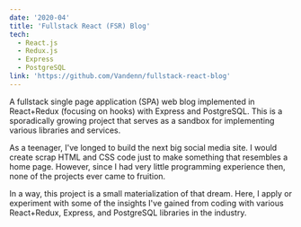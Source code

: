```yaml
---
date: '2020-04'
title: 'Fullstack React (FSR) Blog'
tech:
  - React.js
  - Redux.js
  - Express
  - PostgreSQL
link: 'https://github.com/Vandenn/fullstack-react-blog'
---
```


A fullstack single page application (SPA) web blog implemented in React+Redux (focusing on hooks) with Express and PostgreSQL. This is a sporadically growing project that serves as a sandbox for implementing various libraries and services.

As a teenager, I've longed to build the next big social media site. I would create scrap HTML and CSS code just to make something that resembles a home page. However, since I had very little programming experience then, none of the projects ever came to fruition.

In a way, this project is a small materialization of that dream. Here, I apply or experiment with some of the insights I've gained from coding with various React+Redux, Express, and PostgreSQL libraries in the industry.
